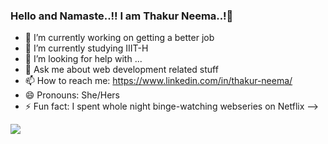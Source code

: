 ### Hello and Namaste..!! I am Thakur Neema..!👋

- 🔭 I’m currently working on getting a better job
- 🌱 I’m currently studying IIIT-H 
- 🤔 I’m looking for help with ...
- 💬 Ask me about web development related stuff
- 📫 How to reach me: https://www.linkedin.com/in/thakur-neema/ 
- 😄 Pronouns: She/Hers
- ⚡ Fun fact: I spent whole night binge-watching webseries on Netflix
-->

<img src="https://github-readme-stats.vercel.app/api?username=thakurneema&&show_icons=true&title_color=ffffff&icon_color=bb2acf&text_color=daf7dc&bg_color=151515">
